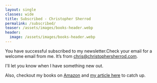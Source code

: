 ```yaml
---
layout: single
classes: wide
title: Subscribed - Christopher Sherrod
permalink: /subscribed/
teaser: /assets/images/books-header.webp
header:
  image: /assets/images/books-header.webp
---
```

You have successful subscribed to my newsletter.Check your email for a welcome email from me. It’s from chris@christophersherrod.com.

I'll let you know when I have something new out.

Also, checkout my books on [Amazon](https://www.amazon.com/Christopher-Sherrod/e/B008NW0ADO?ref=sr_ntt_srch_lnk_3&qid=1650396627&sr=8-3) and [my article here](https://christophersherrod.com/blog/) to catch up.